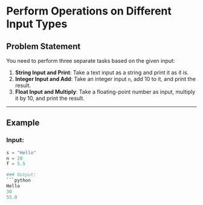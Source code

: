 # Perform Operations on Different Input Types

## Problem Statement

You need to perform three separate tasks based on the given input:

1. **String Input and Print**: Take a text input as a string and print it as it is.
2. **Integer Input and Add**: Take an integer input `n`, add 10 to it, and print the result.
3. **Float Input and Multiply**: Take a floating-point number as input, multiply it by 10, and print the result.

---

## Example

### Input:
```python
s = "Hello"
n = 20
f = 5.5

### Output:
```python
Hello
30
55.0
